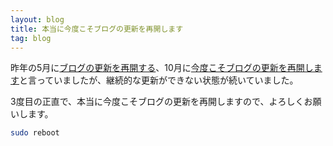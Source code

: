 ```yaml
---
layout: blog
title: 本当に今度こそブログの更新を再開します
tag: blog
---
```




昨年の5月に[ブログの更新を再開する](http://www.xmisao.com/2015/05/17/reboot-a-blog.html)、10月に[今度こそブログの更新を再開します](http://www.xmisao.com/2015/10/19/reboot-a-blog2.html)と言っていましたが、継続的な更新ができない状態が続いていました。

3度目の正直で、本当に今度こそブログの更新を再開しますので、よろしくお願いします。

~~~ sh
sudo reboot
~~~
